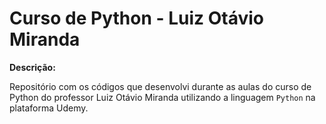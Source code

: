 # Curso de Python - Luiz Otávio Miranda

**Descrição:**

Repositório com os códigos que desenvolvi durante as aulas do curso de Python do professor Luiz Otávio Miranda utilizando a linguagem ``Python`` na plataforma Udemy.